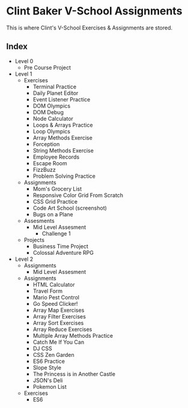 # Clint Baker V-School Assignments

This is where Clint's V-School Exercises & Assignments are stored.

## Index

- Level 0
  - Pre Course Project
- Level 1
  - Exercises
    - Terminal Practice
    - Daily Planet Editor
    - Event Listener Practice
    - DOM Olympics
    - DOM Debug
    - Node Calculator
    - Loops & Arrays Practice
    - Loop Olympics
    - Array Methods Exercise
    - Forception
    - String Methods Exercise
    - Employee Records
    - Escape Room
    - FizzBuzz
    - Problem Solving Practice
  - Assignments
    - Mom's Grocery List
    - Responsive Color Grid From Scratch
    - CSS Grid Practice
    - Code Art School (screenshot)
    - Bugs on a Plane
  - Assesments
    - Mid Level Assesment
      - Challenge 1
  - Projects
    - Business Time Project
    - Colossal Adventure RPG
- Level 2
  - Assignments
    - Mid Level Assesment
  - Assignments
    - HTML Calculator
    - Travel Form
    - Mario Pest Control
    - Go Speed Clicker!
    - Array Map Exercises
    - Array Filter Exercises
    - Array Sort Exercises
    - Array Reduce Exercises
    - Multiple Array Methods Practice
    - Catch Me If You Can
    - DJ CSS
    - CSS Zen Garden
    - ES6 Practice
    - Slope Style
    - The Princess is in Another Castle
    - JSON's Deli
    - Pokemon List
  - Exercises
    - ES6
